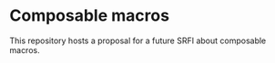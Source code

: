 Composable macros
=================

This repository hosts a proposal for a future SRFI about composable macros.
